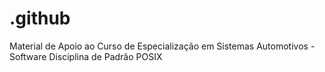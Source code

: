 # .github
Material de Apoio ao Curso de Especialização em Sistemas Automotivos - Software Disciplina de Padrão POSIX
